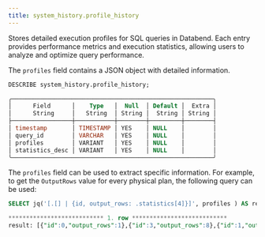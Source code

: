 ```yaml
---
title: system_history.profile_history
---
```

Stores detailed execution profiles for SQL queries in Databend. Each entry provides performance metrics and execution statistics, allowing users to analyze and optimize query performance.

The `profiles` field contains a JSON object with detailed information.

```sql
DESCRIBE system_history.profile_history;

╭─────────────────────────────────────────────────────────╮
│      Field      │    Type   │  Null  │ Default │  Extra │
│      String     │   String  │ String │  String │ String │
├─────────────────┼───────────┼────────┼─────────┼────────┤
│ timestamp       │ TIMESTAMP │ YES    │ NULL    │        │
│ query_id        │ VARCHAR   │ YES    │ NULL    │        │
│ profiles        │ VARIANT   │ YES    │ NULL    │        │
│ statistics_desc │ VARIANT   │ YES    │ NULL    │        │
╰─────────────────────────────────────────────────────────╯
```

The `profiles` field can be used to extract specific information. For example, to get the `OutputRows` value for every physical plan, the following query can be used:
```sql
SELECT jq('[.[] | {id, output_rows: .statistics[4]}]', profiles ) AS result FROM system_history.profile_history LIMIT 1;

*************************** 1. row ***************************
result: [{"id":0,"output_rows":1},{"id":3,"output_rows":8},{"id":1,"output_rows":1},{"id":2,"output_rows":1}]
```
